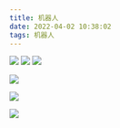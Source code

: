 ```yaml
---
title: 机器人
date: 2022-04-02 10:38:02
tags: 机器人
---
```


![](https://s2.loli.net/2022/04/02/8pHajYGF2P7iyNZ.jpg)
![](https://s2.loli.net/2022/04/02/Iu3aOtp6Z8GKPYx.jpg)
![](https://s2.loli.net/2022/04/02/MXSjdeTCZU5hVya.jpg)



![](https://s2.loli.net/2022/04/02/uGL5vTbHBjUIlW8.png)



![](https://s2.loli.net/2022/04/02/blJH1vPB9S4TM7D.png)



![](https://s2.loli.net/2022/04/02/DQhT4ZKXOfteWxR.png)
